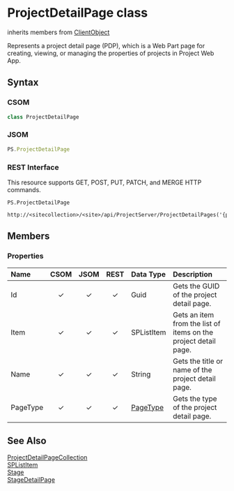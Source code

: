 [comment]: # (Name:ProjectDetailPage)
[comment]: # (Type:class)
[comment]: # (Status:Verified)

# <a name="name"></a>ProjectDetailPage class

inherits members from [ClientObject](https://msdn.microsoft.com/en-us/library/microsoft.sharepoint.client.clientobject.aspx)<br/>

<a name="description"></a>Represents a project detail page (PDP), which is a Web Part page for creating, viewing, or managing the properties of projects in Project Web App.

## <a name="syntax"></a>Syntax

### CSOM

```C#
class ProjectDetailPage 
```
### JSOM

```JavaScript
PS.ProjectDetailPage
```
### REST Interface

This resource supports GET, POST, PUT, PATCH, and MERGE HTTP commands.

```
PS.ProjectDetailPage

http://<sitecollection>/<site>/api/ProjectServer/ProjectDetailPages('{pageid}')
```

## <a name="members"></a>Members

### <a name="properties"></a>Properties

|**Name**|**CSOM**|**JSOM**|**REST**|**Data Type**|**Description**|
|:-----|:-----:|:-----:|:-----:|:-----|:-----|
|<a name="Id"></a>Id|&#x2713;|&#x2713;|&#x2713;|Guid|Gets the GUID of the project detail page.|
|<a name="Item"></a>Item|&#x2713;|&#x2713;|&#x2713;|SPListItem|Gets an item from the list of items on the project detail page.|
|<a name="Name"></a>Name|&#x2713;|&#x2713;|&#x2713;|String|Gets the title or name of the project detail page.|
|<a name="PageType"></a>PageType|&#x2713;|&#x2713;|&#x2713;|[PageType](PageType.md)|Gets the type of the project detail page.|

## <a name="seeAlso"></a>See Also

[ProjectDetailPageCollection](ProjectDetailPageCollection.md)<br/>
[SPListItem](https://msdn.microsoft.com/library/microsoft.sharepoint.splistitem)<br/>
[Stage](Stage.md)<br/>
[StageDetailPage](StageDetailPage.md)<br/>
